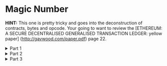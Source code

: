 # Magic Number

**HINT:** This one is pretty tricky and goes into the deconstruction of contracts, bytes and opcode. Your going to want to review the [ETHEREUM: A SECURE DECENTRALISED GENERALISED TRANSACTION LEDGER: yellow paper] (http://gavwood.com/paper.pdf) page 22. 

<details>
<summary>Part 1</summary>
Looking through the yellow paper, your going to want 2 things the runtime opcodes and the initialization opcodes
to start with the runtime opcodes will go like so:

* We will use mstore in the contract so will have 2 parameters to it
    * v is the value
    * p is the memory slot 
* 6042 
    * v: PUSH1 0x42
* 6000
    * p: PUSH1 0x0
* 52
    * this is mstore
* Now return this by with the parameters:
    * s the size
    * p the slot
* 6020
    * s: PUSH1 is 32 bytes
* 6000
    * p: PUSH1 stored in slot 0x0
* f3
    * return

* So far we have: ```604260005260206000f3``` 
* The length of this is 0x0a or 10 which is what we need

</details>

<details>
<summary>Part 2</summary>
<p>
For the initialization opcodes, the EVM will handle this part so all we have to do is offset the runtime opcodes like below:

```
0x00000000000000000000000000000000000000000000604260005260206000f3 (length 0x20 or 32) 
                                              ^ (offset 0x16 or 22)
```                                              
Then make the contract:

```
pragma solidity ^0.6.0;

contract MagicNumSolver {
  constructor() public {
    assembly {
      mstore(0, 0x602a60005260206000f3)
      return(0x16, 0x0a)
    }
  }
}
```

</p>
</details>

<details>
<summary>Part 3</summary>
<p>
All that's left is to copy the contract address and go to the console:

```js
await contract.setSolver("Your_Deployed_Contract")
```

</p>
</details>